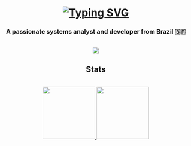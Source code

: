 <h1 align="center">
  <a href="https://git.io/typing-svg"><img src="https://readme-typing-svg.demolab.com?font=Righteous&size=35&duration=4000&color=016AFF&center=true&vCenter=true&random=false&width=500&height=70&lines=Hey+There!;I'm+Fl%C3%A1vio!" alt="Typing SVG" /></a>
</h1>

<h3 align="center">A passionate systems analyst and developer from Brazil 🇧🇷</h3>

<br/>

<div align="center">



</div>

<div align="center">
  <a href="mailto:flaviofdev@gmail.com">
    <img src="https://img.shields.io/badge/Gmail-333333?style=for-the-badge&logo=gmail&logoColor=red">
  </a>
</div>

<h2 align="center">Stats</h2>
<br>
<div align=center>
  <a href="https://github.com/flaviofdev">
  <img height="140em" src="https://github-readme-stats.vercel.app/api?username=flaviofdev&show_icons=true&theme=transparent&include_all_commits=true&count_private=true"/>
  <img height="140em" src="https://github-readme-stats.vercel.app/api/top-langs/?username=flaviofdev&layout=compact&langs_count=7&theme=transparent"/>
</div>
